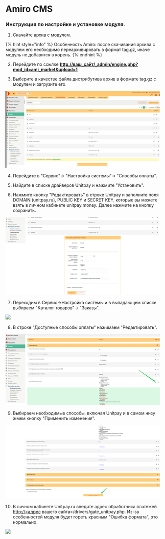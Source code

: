 # Amiro CMS

### Инструкция по настройке и установке модуля.

1. Скачайте  [архив](https://github.com/unitpay/amiro-module/archive/master.zip) с модулем.

{% hint style="info" %}
Особенность Amiro: после скачивания архива с модулем его необходимо переархивировать в формат tag.gz, иначе модуль не добавится в корень.
{% endhint %}

2. Перейдите по ссылке  [**http://ваш\_сайт/\_admin/engine.php?mod\_id=ami\_market&upload=1**](http://xn--_-7sbbf2b7bj7b/_admin/engine.php?mod_id=ami_market&upload=1)

3. Выберите в качестве файла дистрибутива архив в формате tag.gz с модулем и загрузите его.

![](../../.gitbook/assets/am1.png)

4. Перейдите в "Сервис"-&gt; "Настройка системы"-&gt; "Способы оплаты".

5. Найдите в списке драйверов Unitpay и нажмите "Установить".

6. Нажмите кнопку "Редактировать" в строке Unitpay и заполните поля DOMAIN \(unitpay.ru\), PUBLIC KEY и SECRET KEY, которые вы можете взять в личном кабинете unitpay.money. Далее нажмите на кнопку сохранить.

![](../../.gitbook/assets/am2.png)

7. Переходим в Сервис-&gt;Настройка системы и в выпадающем списке выбираем "Каталог товаров"-&gt; "Заказы".

![](https://d33v4339jhl8k0.cloudfront.net/docs/assets/551a91dbe4b0221aadf24410/images/589319b72c7d3a784630896a/file-gK9kaw5I6F.png)

8. В строке "Доступные способы оплаты" нажимаем "Редактировать".

![](../../.gitbook/assets/am3.png)

9. Выбираем необходимые способы, включая Unitpay и в самом низу жмем кнопку "Применить изменения".

![](../../.gitbook/assets/am4.png)

10. В личном кабинете Unitpay.ru введите адрес обработчика платежей [http://&lt;адрес](http://xn--%3C-8cdug0fj/) вашего сайта&gt;/drivers/gate\_unitpay.php. Из-за особенностей модуля будет гореть красным "Ошибка формата", это нормально.

![](https://d33v4339jhl8k0.cloudfront.net/docs/assets/551a91dbe4b0221aadf24410/images/58931dfd2c7d3a7846308987/file-yzfMRJS7QE.png)

